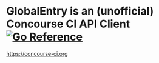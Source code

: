 # GlobalEntry is an (unofficial) Concourse CI API Client [![Go Reference](https://pkg.go.dev/badge/github.com/crhntr/globalentry.svg)](https://pkg.go.dev/github.com/crhntr/globalentry)

https://concourse-ci.org
